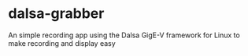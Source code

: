 # dalsa-grabber
An simple recording app using the Dalsa GigE-V framework for Linux to make recording and display easy

